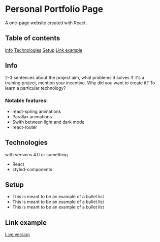 # Personal Portfolio Page

A one-page website created with React.

## Table of contents

[Info](#info)
[Technologies](#technologies)
[Setup](#setup)
[Link example](#link-example)

## Info

2-3 sentences about the project aim, what problems it solves
If it's a training project, mention your incentive. Why did you want to create it?
To learn a particular technology?

### Notable features:

- react-spring animations
- Parallax animations
- Swith between light and dark mode
- react-router

## Technologies

with versions 4.0 or something

- React
- styled-components

## Setup

- This is meant to be an example of a bullet list
- This is meant to be an example of a bullet list
- This is meant to be an example of a bullet list

## Link example

[Live version](www.willbeupdated.com)
